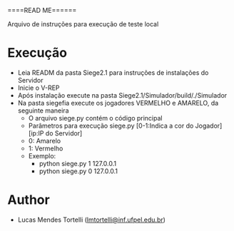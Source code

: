 ====READ ME======

Arquivo de instruções para execução de teste local


# Execução
- Leia READM da pasta Siege2.1 para instruções de instalações do Servidor
- Inicie o V-REP
- Após instalação execute na pasta Siege2.1/Simulador/build/./Simulador
- Na pasta siegefia execute os jogadores VERMELHO e AMARELO, da seguinte maneira
	- O arquivo siege.py contém o código principal
	- Parâmetros para execução siege.py [0-1:Indica a cor do Jogador] [ip:IP do Servidor]
	- 0: Amarelo
	- 1: Vermelho
	- Exemplo:
		- python siege.py 1 127.0.0.1
		- python siege.py 0 127.0.0.1



# Author
- Lucas Mendes Tortelli (lmtortelli@inf.ufpel.edu.br)

